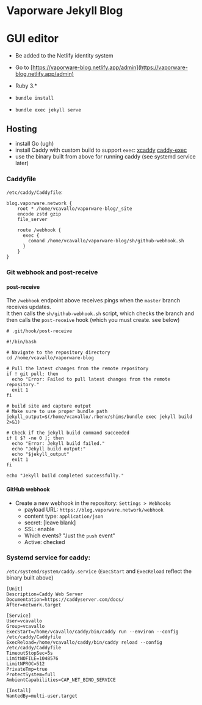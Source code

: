 # Vaporware Jekyll Blog

# GUI editor

- Be added to the Netlify identity system
- Go to [https://vaporware-blog.netlify.app/admin](https://vaporware-blog.netlify.app/admin)

- Ruby 3.*
- `bundle install`
- `bundle exec jekyll serve`

## Hosting

- install Go (ugh)
- install Caddy with custom build to support `exec`: [xcaddy](https://github.com/caddyserver/xcaddy) [caddy-exec](https://github.com/abiosoft/caddy-exec)
- use the binary built from above for running caddy (see systemd service later)

### Caddyfile

`/etc/caddy/Caddyfile`:

```
blog.vaporware.network {
    root * /home/vcavallo/vaporware-blog/_site
    encode zstd gzip
    file_server

    route /webhook {
      exec {
        comand /home/vcavallo/vaporware-blog/sh/github-webhook.sh
      }
    }
}
```

### Git webhook and post-receive

#### post-receive

The `/webhook` endpoint above receives pings when the `master` branch receives updates.  
It then calls the `sh/github-webhook.sh` script, which checks the branch and then calls the `post-receive` hook (which you must create. see below)

```
# .git/hook/post-receive

#!/bin/bash

# Navigate to the repository directory
cd /home/vcavallo/vaporware-blog

# Pull the latest changes from the remote repository
if ! git pull; then
  echo "Error: Failed to pull latest changes from the remote repository."
  exit 1
fi

# build site and capture output
# Make sure to use proper bundle path
jekyll_output=$(/home/vcavallo/.rbenv/shims/bundle exec jekyll build 2>&1)

# Check if the jekyll build command succeeded
if [ $? -ne 0 ]; then
  echo "Error: Jekyll build failed."
  echo "Jekyll build output:"
  echo "$jekyll_output"
  exit 1
fi

echo "Jekyll build completed successfully."
```

#### GitHub webhook

- Create a new webhook in the repository: `Settings > Webhooks`
  - payload URL: `https://blog.vaporware.network/webhook`
  - content type: `application/json`
  - secret: [leave blank]
  - SSL: enable
  - Which events? "Just the `push` event"
  - Active: checked


### Systemd service for caddy:

`/etc/systemd/system/caddy.service` (`ExecStart` and `ExecReload` reflect the binary built above)

```
[Unit]
Description=Caddy Web Server
Documentation=https://caddyserver.com/docs/
After=network.target

[Service]
User=vcavallo
Group=vcavallo
ExecStart=/home/vcavallo/caddy/bin/caddy run --environ --config /etc/caddy/Caddyfile
ExecReload=/home/vcavallo/caddy/bin/caddy reload --config /etc/caddy/Caddyfile
TimeoutStopSec=5s
LimitNOFILE=1048576
LimitNPROC=512
PrivateTmp=true
ProtectSystem=full
AmbientCapabilities=CAP_NET_BIND_SERVICE

[Install]
WantedBy=multi-user.target
```
